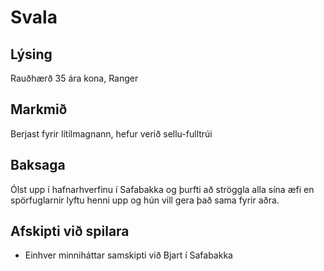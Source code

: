 # Svala
## Lýsing
Rauðhærð 35 ára kona, Ranger

## Markmið
Berjast fyrir lítilmagnann, hefur verið sellu-fulltrúi

## Baksaga
Ólst upp í hafnarhverfinu í Safabakka og þurfti að ströggla alla sína æfi
en spörfuglarnir lyftu henni upp og hún vill gera það sama fyrir aðra.

## Afskipti við spilara
- Einhver minniháttar samskipti við Bjart í Safabakka
